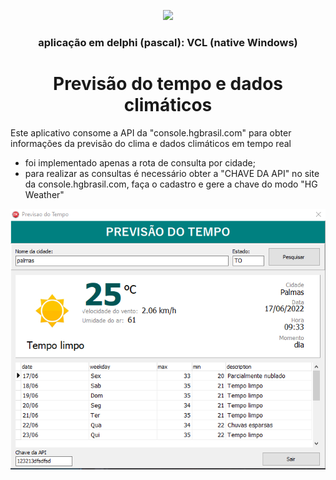 <p align="center">
 <a href="https://www.embarcadero.com" target="_blank"><img src="https://upload.wikimedia.org/wikipedia/commons/b/bd/Delphi_Language_Logo.png" width="200"></a>

 <h3 align="center"> aplicação em delphi (pascal): VCL (native Windows) </h1>
</p>

<h1 align="center"> Previsão do tempo e dados climáticos </h1>



Este aplicativo consome a API da "console.hgbrasil.com" para obter informações da previsão do clima e dados climáticos em tempo real
- foi implementado apenas a rota de consulta por cidade;
- para realizar as consultas é necessário obter a "CHAVE DA API" no site da console.hgbrasil.com, faça o cadastro e gere a chave do modo "HG Weather"

![descrição da imagem](https://raw.githubusercontent.com/Aristotelislacerda10/UOV_PrevisaoTempo/main/project/imagem%20app.PNG)
 

